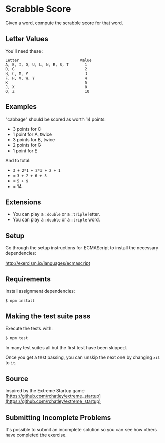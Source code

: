 # Scrabble Score

Given a word, compute the scrabble score for that word.

## Letter Values

You'll need these:

```plain
Letter                           Value
A, E, I, O, U, L, N, R, S, T       1
D, G                               2
B, C, M, P                         3
F, H, V, W, Y                      4
K                                  5
J, X                               8
Q, Z                               10
```

## Examples
"cabbage" should be scored as worth 14 points:

- 3 points for C
- 1 point for A, twice
- 3 points for B, twice
- 2 points for G
- 1 point for E

And to total:

- `3 + 2*1 + 2*3 + 2 + 1`
- = `3 + 2 + 6 + 3`
- = `5 + 9`
- = 14

## Extensions
- You can play a `:double` or a `:triple` letter.
- You can play a `:double` or a `:triple` word.

## Setup

Go through the setup instructions for ECMAScript to
install the necessary dependencies:

http://exercism.io/languages/ecmascript

## Requirements

Install assignment dependencies:

```bash
$ npm install
```

## Making the test suite pass

Execute the tests with:

```bash
$ npm test
```

In many test suites all but the first test have been skipped.

Once you get a test passing, you can unskip the next one by
changing `xit` to `it`.

## Source

Inspired by the Extreme Startup game [https://github.com/rchatley/extreme_startup](https://github.com/rchatley/extreme_startup)

## Submitting Incomplete Problems
It's possible to submit an incomplete solution so you can see how others have completed the exercise.

